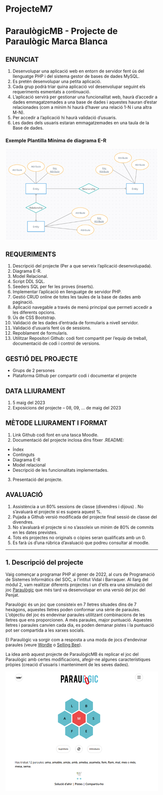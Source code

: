 # ProjecteM7
# ParaulògicMB - Projecte de Paraulògic Marca Blanca


## ENUNCIAT

1. Desenvolupar una aplicació web en entorn de servidor fent ús del llenguatge PHP i del sistema gestor de bases de dades MySQL.
2. Es pretén desenvolupar una petita aplicació.
3. Cada grup podrà triar quina aplicació vol desenvolupar seguint els requeriments esmentats a continuació.
4. L’aplicació servirà per gestionar una funcionalitat web, haurà d’accedir a dades emmagatzemades a una base de dades i aquestes hauran d’estar relacionades (com a mínim hi haurà d’haver una relació 1-N i una altra M-N).
5. Per accedir a l’aplicació hi haurà validació d’usuaris.
6. Les dades dels usuaris estaran emmagatzemades en una taula de la Base de dades.

### Exemple Plantilla Mínima de diagrama E-R

![Base de datos](https://github.com/lace8guti/ProjecteM7/blob/main/Captura%20de%202023-03-02%2012-54-42.png?raw=true)

## REQUERIMENTS

1. Descripció del projecte (Per a que serveix l’aplicació desenvolupada).
2. Diagrama E-R.
3. Model Relacional.
4. Script DDL SQL.
5. Seeders SQL per fer les proves (inserts).
6. Implementar l’aplicació en llenguatge de servidor PHP.
7. Gestió CRUD online de totes les taules de la base de dades amb paginació.
8. Aplicació navegable a través de menú principal que permeti accedir a les diferents opcions.
9. Ús de CSS Bootstrap.
10. Validació de les dades d’entrada de formularis a nivell servidor.
11. Validació d’usuaris fent ús de sessions.
12. Repoblament de formularis.
13. Utilitzar Repositori Github: codi font compartit per l’equip de treball, documentació de codi i control de versions.


## GESTIÓ DEL PROJECTE

- Grups de 2 persones
- Plataforma Github per compartir codi i documentar el projecte

## DATA LLIURAMENT

1. 5 maig del 2023
2. Exposicions del projecte – 08, 09, ... de maig del 2023

## MÈTODE LLIURAMENT I FORMAT

1. Link Github codi font en una tasca Moodle.
2. Documentació del projecte inclosa dins fitxer .README: 
- Índex
- Continguts 
- Diagrama E-R
- Model relacional
- Descripció de les funcionalitats implementades.
3. Presentació del projecte.

## AVALUACIÓ

1. Assistència a un 80% sessions de classe (divendres i dijous) . No s’avaluarà el projecte
si es supera aquest %.
2. Pujada a Github versió modificada del projecte final sessió de classe del divendres. 
3. No s’avaluarà el projecte si no s’assoleix un mínim de 80% de commits en les dates previstes.
4. Tots els projectes no originals o còpies seran qualificats amb un 0.
5. Es farà ús d’una rúbrica d’avaluació que podreu consultar al moodle.


-----------------------------------------------------------------------------------------------------------------


## 1. Descripció del projecte 

Vaig començar a programar PHP al gener de 2022, al curs de Programació de Sistemes Informàtics del SOC, a l'intitut Vidal i Barraquer.
Al llarg del mòdul 2, vam realitzar diferents projectes i un d'ells era una simulació del joc [Paraulògic](https://www.vilaweb.cat/paraulogic/) que més tard va desenvolupar en una versió del joc del Penjat.

Paraulògic és un joc que consisteix en 7 lletres situades dins de 7 hexàgons, aquestes lletres poden conformar una sèrie de paraules.
L'objectiu del joc és endevinar paraules utilitzant combinacions de les lletres que ens proporcionen. A més paraules, major puntuació. 
Aquestes lletres i paraules canvien cada dia, es poden demanar pistes i la puntuació pot ser compartida a les xarxes socials.

El Paraulògic va sorgir com a resposta a una moda de jocs d'endevinar paraules (veure [Wordle](https://es.wikipedia.org/wiki/Wordle) o [Selling Bee](https://en.wikipedia.org/wiki/The_New_York_Times_Spelling_Bee)).

La idea amb aquest projecte de ParaulògicMB és replicar el joc del Paraulògic amb certes modificacions, afegir-ne algunes característiques pròpies (creació d'usuaris i manteniment de les seves dades).


![Exemple Paraulògic](https://github.com/lace8guti/ProjecteM7/blob/main/Captura%20de%202023-03-02%2013-57-00.png?raw=true)
